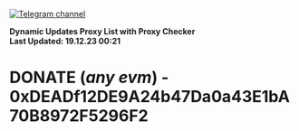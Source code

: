 [![Telegram channel](https://img.shields.io/endpoint?url=https://runkit.io/damiankrawczyk/telegram-badge/branches/master?url=https://t.me/n4z4v0d)](https://t.me/n4z4v0d) 

**Dynamic Updates Proxy List with Proxy Checker**  
**Last Updated: 19.12.23 00:21**

# DONATE (_any evm_) - 0xDEADf12DE9A24b47Da0a43E1bA70B8972F5296F2
